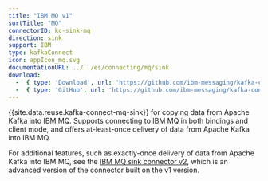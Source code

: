 ```yaml
---
title: "IBM MQ v1"
sortTitle: "MQ"
connectorID: kc-sink-mq
direction: sink
support: IBM
type: kafkaConnect
icon: appIcon_mq.svg
documentationURL: ../../es/connecting/mq/sink
download:
  -  { type: 'Download', url: 'https://github.com/ibm-messaging/kafka-connect-mq-sink/releases/' }
  -  { type: 'GitHub', url: 'https://github.com/ibm-messaging/kafka-connect-mq-sink' }
---
```



{{site.data.reuse.kafka-connect-mq-sink}} for copying data from Apache Kafka into IBM MQ. Supports connecting to IBM MQ in both bindings and client mode, and offers at-least-once delivery of data from Apache Kafka into IBM MQ.

For additional features, such as exactly-once delivery of data from Apache Kafka into IBM MQ, see the [IBM MQ sink connector v2](../kc-sink-ibm-mq2/installation), which is an advanced version of the connector built on the v1 version.
